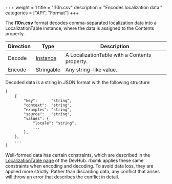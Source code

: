 +++
weight = 1
title = "l10n.csv"
description = "Encodes localization data."
categories = ["API", "Format"]
+++

The **l10n.csv** format decodes comma-separated localization data into a
LocalizationTable instance, where the data is assigned to the Contents
property.

| Direction | Type | Description |
| --- | --- | --- |
| Decode | [Instance](/api/types/Instance) | A LocalizationTable with a Contents property. |
| Encode | Stringable | Any string-like value. |

Decoded data is a string in JSON format with the following structure:

```
[
	{
		"key":      "string",
		"context":  "string",
		"examples": "string",
		"source":   "string",
		"values": {
			"locale": "string",
			...
		},
	},
	...
]

```

Well-formed data has certain constraints, which are described in the [LocalizationTable page](https://developer.roblox.com/en-us/api-reference/class/LocalizationTable)
of the DevHub. rbxmk applies these same constraints when encoding and
decoding. To avoid data loss, they are applied more strictly. Rather than
discarding data, any conflict that arises will throw an error that describes the
conflict in detail.